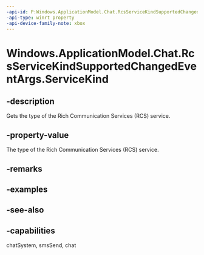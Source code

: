 ```yaml
---
-api-id: P:Windows.ApplicationModel.Chat.RcsServiceKindSupportedChangedEventArgs.ServiceKind
-api-type: winrt property
-api-device-family-note: xbox
---
```


<!-- Property syntax
public Windows.ApplicationModel.Chat.RcsServiceKind ServiceKind { get; }
-->

# Windows.ApplicationModel.Chat.RcsServiceKindSupportedChangedEventArgs.ServiceKind

## -description
Gets the type of the Rich Communication Services (RCS) service.

## -property-value
The type of the Rich Communication Services (RCS) service.

## -remarks

## -examples

## -see-also

## -capabilities
chatSystem, smsSend, chat
